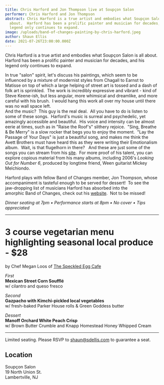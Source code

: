 ```yaml
---
title: Chris Harford and Jon Thompson live at Soupçon Salon
performer: Chris Harford and Jon Thompson
abstract: Chris Harford is a true artist and embodies what Soupçon Salon is all
  about.  Harford has been a prolific painter and musician for decades, and his
  legend only continues to expand.
image: /uploads/band-of-changes-painting-by-chris-harford.jpeg
author: Shaun Ellis
date: 2021-07-26T23:00:00.000Z
---
```

Chris Harford is a true artist and embodies what Soupçon Salon is all about. Harford has been a prolific painter and musician for decades, and his legend only continues to expand.

In true "salon" spirit, let's discuss his paintings, which seem to be influenced by a mixture of modernist styles from Chagall to Earnst to Matisse on top of which a large helping of street art is tossed and a dash of folk art is sprinkled.  The work is incredibly expressive and vibrant - kind of Steve Keene-ish, but less angular, more whimsical and dreamlike, and more careful with his brush.  I would hang this work all over my house until there was no wall space left.  \
And the music?  This guy is the real deal.  All you have to do is listen to some of these songs.  Harford's music is surreal and psychedelic, yet amazingly accessible and beautiful.  His voice and intensity can be almost eerie at times, such as in "Raise the Roof's" slithery rejoice.  "Sing, Breathe & Be Merry" is a slow rocker that begs you to enjoy the moment.  "Lay the Passage of Your Days" is just a beautiful song, and makes me think the Avett Brothers must have heard this as they were writing their Emotionalism album.  Wait, is that flugelhorn in there?   And these are just some of the songs you can stream from his [site](http://www.chrisharford.com/).  For more proof of his talent, you can explore copious material from his many albums, including 2006's *Looking Out for Number 6*, produced by longtime friend, Ween guitarist Mickey Melchiondo.  

Harford plays with fellow Band of Changes member, Jon Thompson, whose accompaniment is tasteful enough to be served for dessert!  To see the jaw-dropping list of musicians Harford has absorbed into the amorphic Band of Changes, check out his [website](http://www.chrisharford.com/).  Not to be missed!

*Dinner seating at 7pm • Performance starts at 8pm • No cover • Tips appreciated*

- - -

# 3 course vegetarian menu highlighting seasonal local produce - $28

by Chef Megan Loos of [The Speckled Egg Cafe](https://thespeckledegg.net/)<br/>

*First*<br/>
**Mexican Street Corn Soufflé**<br/>
w/ cilantro and queso fresco

*Second*<br/>
**Gazpacho with Kimchi-pickled local vegetables**<br/>
w/ fresh-baked Parker House rolls & Green Goddess butter

*Dessert*<br/>
**Manoff Orchard White Peach Crisp**<br/>
w/ Brown Butter Crumble and Knapp Homestead Honey Whipped Cream
<br/>

- - -

Limited seating. Please RSVP to shaun@sdellis.com to guarantee a seat.

## Location

Soupçon Salon<br/>
19 North Union St.<br/>
Lambertville, NJ
